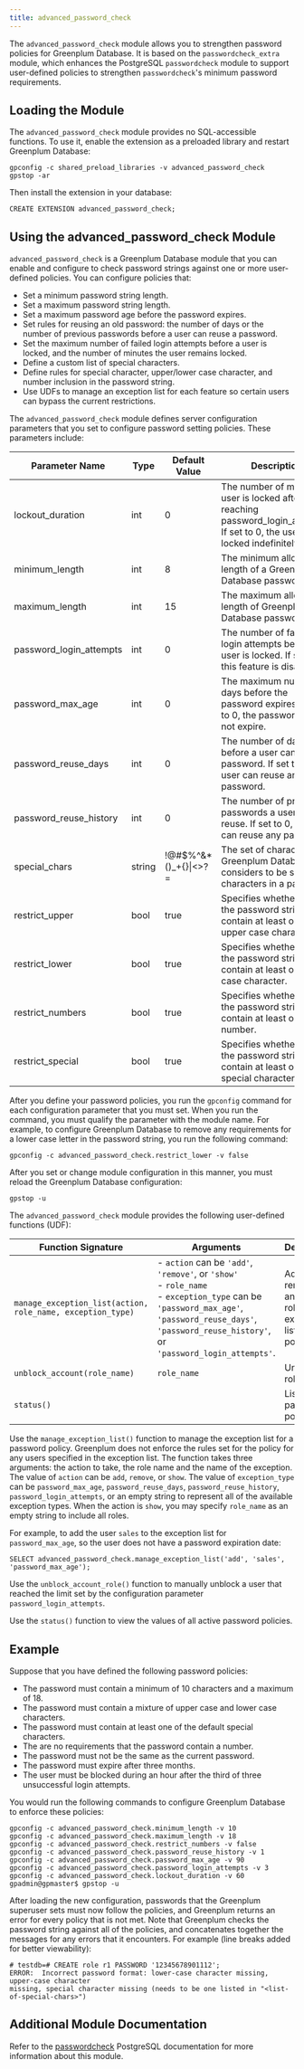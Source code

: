 ```yaml
---
title: advanced_password_check 
---
```


The `advanced_password_check` module allows you to strengthen password policies for Greenplum Database. It is based on the `passwordcheck_extra` module, which enhances the PostgreSQL `passwordcheck` module to support user-defined policies to strengthen `passwordcheck`'s minimum password requirements.

## <a id="topic_reg"></a>Loading the Module 

The `advanced_password_check` module provides no SQL-accessible functions. To use it, enable the extension as a preloaded library and restart Greenplum Database:

```
gpconfig -c shared_preload_libraries -v advanced_password_check 
gpstop -ar 
```

Then install the extension in your database:

```
CREATE EXTENSION advanced_password_check;
```

## <a id="topic_using"></a>Using the advanced\_password\_check Module 

`advanced_password_check` is a Greenplum Database module that you can enable and configure to check password strings against one or more user-defined policies. You can configure policies that:

-   Set a minimum password string length.
-   Set a maximum password string length.
-   Set a maximum password age before the password expires.
-   Set rules for reusing an old password: the number of days or the number of previous passwords before a user can reuse a password.
-   Set the maximum number of failed login attempts before a user is locked, and the number of minutes the user remains locked.
-   Define a custom list of special characters.
-   Define rules for special character, upper/lower case character, and number inclusion in the password string.
-   Use UDFs to manage an exception list for each feature so certain users can bypass the current restrictions.

The `advanced_password_check` module defines server configuration parameters that you set to configure password setting policies. These parameters include:

|Parameter Name|Type|Default Value|Description|
|--------------|----|-------------|-----------|
|lockout_duration|int|0|The number of minutes a user is locked after reaching password_login_attempts. If set to 0, the user is locked indefinitely.|
|minimum\_length|int|8|The minimum allowable length of a Greenplum Database password.|
|maximum\_length|int|15|The maximum allowable length of Greenplum Database password.|
|password_login_attempts|int|0|The number of failed login attempts before a user is locked. If set to 0, this feature is disabled.|
|password_max_age|int|0|The maximum number of days before the password expires. If set to 0, the password does not expire.|
|password_reuse_days|int|0|The number of days before a user can reuse a password. If set to 0, the user can reuse any password.|
|password_reuse_history|int|0|The number of previous passwords a user cannot reuse. If set to 0, the user can reuse any password.|
|special\_chars|string|!@\#$%^&\*\(\)\_+\{\}\|<\>?=|The set of characters that Greenplum Database considers to be special characters in a password.|
|restrict\_upper|bool|true|Specifies whether or not the password string must contain at least one upper case character.|
|restrict\_lower|bool|true|Specifies whether or not the password string must contain at least one lower case character.|
|restrict\_numbers|bool|true|Specifies whether or not the password string must contain at least one number.|
|restrict\_special|bool|true|Specifies whether or not the password string must contain at least one special character.|

After you define your password policies, you run the `gpconfig` command for each configuration parameter that you must set. When you run the command, you must qualify the parameter with the module name. For example, to configure Greenplum Database to remove any requirements for a lower case letter in the password string, you run the following command:

```
gpconfig -c advanced_password_check.restrict_lower -v false
```

After you set or change module configuration in this manner, you must reload the Greenplum Database configuration:

```
gpstop -u
```

The `advanced_password_check` module provides the following user-defined functions (UDF):

|Function Signature|Arguments|Description|
|--------|----------|-----------|
|`manage_exception_list(action, role_name, exception_type)`|- `action` can be `'add'`, `'remove'`, or `'show'` <br>- `role_name`<br>- `exception_type` can be `'password_max_age'`, `'password_reuse_days'`, `'password_reuse_history'`, or `'password_login_attempts'`. |Adds, removes, and shows roles in the exception list for a policy.|
|`unblock_account(role_name)`|`role_name`|Unblocks a role|
|`status()`||Lists active password policies.|

Use the `manage_exception_list()` function to manage the exception list for a password policy. Greenplum does not enforce the rules set for the policy for any users specified in the exception list.
The function takes three arguments: the action to take, the role name and the name of the exception. The value of `action` can be `add`, `remove`, or `show`. The value of `exception_type` can be `password_max_age`, `password_reuse_days`, `password_reuse_history`, `password_login_attempts`, or an empty string to represent all of the available exception types. When the action is `show`, you may specify `role_name` as an empty string to include all roles.

For example, to add the user `sales` to the exception list for `password_max_age`, so the user does not have a password expiration date: 

```
SELECT advanced_password_check.manage_exception_list('add', 'sales', 'password_max_age');
```

Use the `unblock_account_role()` function to manually unblock a user that reached the limit set by the configuration parameter `password_login_attempts`. 

Use the `status()` function to view the values of all active password policies.

## <a id="topic_example"></a>Example 

Suppose that you have defined the following password policies:

-   The password must contain a minimum of 10 characters and a maximum of 18.
-   The password must contain a mixture of upper case and lower case characters.
-   The password must contain at least one of the default special characters.
-   The are no requirements that the password contain a number.
-   The password must not be the same as the current password.
-   The password must expire after three months.
-   The user must be blocked during an hour after the third of three unsuccessful login attempts. 

You would run the following commands to configure Greenplum Database to enforce these policies:

```
gpconfig -c advanced_password_check.minimum_length -v 10
gpconfig -c advanced_password_check.maximum_length -v 18
gpconfig -c advanced_password_check.restrict_numbers -v false
gpconfig -c advanced_password_check.password_reuse_history -v 1
gpconfig -c advanced_password_check.password_max_age -v 90
gpconfig -c advanced_password_check.password_login_attempts -v 3
gpconfig -c advanced_password_check.lockout_duration -v 60
gpadmin@gpmaster$ gpstop -u
```

After loading the new configuration, passwords that the Greenplum superuser sets must now follow the policies, and Greenplum returns an error for every policy that is not met. Note that Greenplum checks the password string against all of the policies, and concatenates together the messages for any errors that it encounters. For example \(line breaks added for better viewability\):

```
# testdb=# CREATE role r1 PASSWORD '12345678901112';
ERROR:  Incorrect password format: lower-case character missing, upper-case character
missing, special character missing (needs to be one listed in "<list-of-special-chars>")
```

## <a id="topic_info"></a>Additional Module Documentation 

Refer to the [passwordcheck](https://www.postgresql.org/docs/9.4/passwordcheck.html) PostgreSQL documentation for more information about this module.

